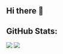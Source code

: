 ## Hi there 👋

## GitHub Stats:
![](https://github-readme-stats.vercel.app/api?username=lynzu&theme=dark&hide_border=false&include_all_commits=true&count_private=true)
![](https://github-readme-stats.vercel.app/api/top-langs/?username=lynzu&theme=dark&hide_border=false&include_all_commits=true&count_private=true&layout=compact)
